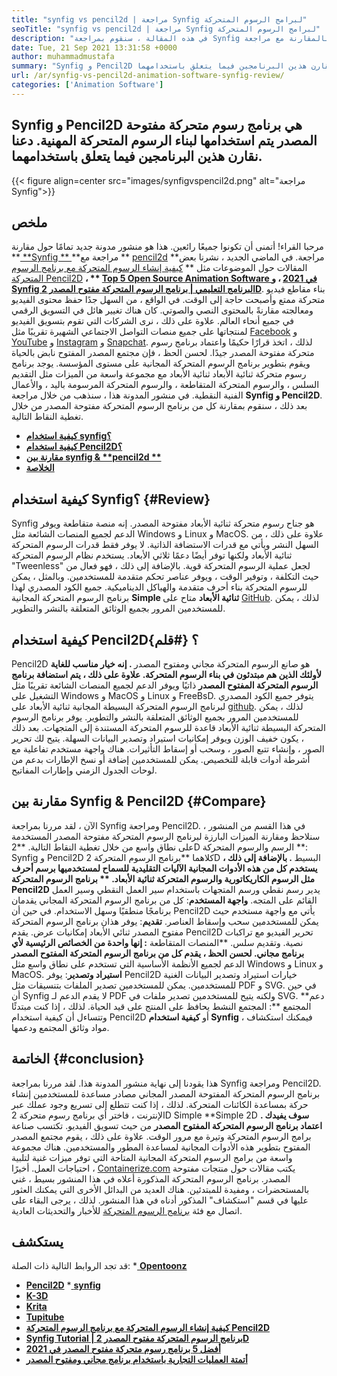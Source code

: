 ```yaml
---
title: "synfig vs pencil2d | مراجعة Synfig لبرامج الرسوم المتحركة" 
seoTitle: "synfig vs pencil2d | مراجعة Synfig لبرامج الرسوم المتحركة" 
description: "في هذه المقالة ، سنقوم بمراجعة Synfig بالمقارنة مع مراجعة Pencil2D. كلاهما يقود برامج الرسوم المتحركة مفتوحة المصدر مستضافة ذاتيا وغنيا." 
date: Tue, 21 Sep 2021 13:31:58 +0000
author: muhammadmustafa
summary: "Synfig و Pencil2D عبارة عن برنامج رسوم متحركة مفتوحة المصدر يتم استخدامها لبناء الرسوم المتحركة المهنية. دعنا نقارن هذين البرنامجين فيما يتعلق باستخدامهما." 
url: /ar/synfig-vs-pencil2d-animation-software-synfig-review/
categories: ['Animation Software']
---
```


## Synfig و Pencil2D هي برنامج رسوم متحركة مفتوحة المصدر يتم استخدامها لبناء الرسوم المتحركة المهنية. دعنا نقارن هذين البرنامجين فيما يتعلق باستخدامهما.

{{< figure align=center src="images/synfigvspencil2d.png" alt="مراجعة Synfig">}}


## ملخص
مرحبا القراء! أتمنى أن تكونوا جميعًا رائعين. هذا هو منشور مدونة جديد تمامًا حول مقارنة **[ **Synfig ** ][1] **مراجعة مع **  [pencil2d][2] **مراجعة. في الماضي الجديد ، نشرنا بعض المقالات حول الموضوعات مثل **  [كيفية إنشاء الرسوم المتحركة مع برنامج الرسوم المتحركة Pencil2D][3] **، **  [Top 5 Open Source Animation Software في 2021][4] **، و**   [Synfig البرنامج التعليمي | برنامج الرسوم المتحركة مفتوح المصدر 2D][5]**. بناء مقاطع فيديو متحركة ممتع وأصبحت حاجة إلى الوقت. في الواقع ، من السهل جدًا حفظ محتوى الفيديو ومعالجته مقارنةً بالمحتوى النصي والصوتي. كان هناك تغيير هائل في التسويق الرقمي في جميع أنحاء العالم. علاوة على ذلك ، نرى الشركات التي تقوم بتسويق الفيديو لمنتجاتها على جميع منصات التواصل الاجتماعي الشهيرة تقريبًا مثل [Facebook][6] و [YouTube][7] و [Instagram][8] و [Snapchat][9].
لذلك ، اتخذ قرارًا حكيمًا واعتماد برنامج رسوم متحركة مفتوحة المصدر جيدًا. لحسن الحظ ، فإن مجتمع المصدر المفتوح نابض بالحياة ويقوم بتطوير برنامج الرسوم المتحركة المجانية على مستوى المؤسسة. يوجد برنامج رسوم متحركة ثنائية الأبعاد ثنائية الأبعاد مع مجموعة واسعة من الميزات مثل التقديم السلس ، والرسوم المتحركة المتقاطعة ، والرسوم المتحركة المرسومة باليد ، والأعمال الفنية النقطية. في منشور المدونة هذا ، سنذهب من خلال مراجعة **Synfig  **و**   Pencil2D**. بعد ذلك ، سنقوم بمقارنة كل من برنامج الرسوم المتحركة مفتوحة المصدر من خلال تغطية النقاط التالية.
  * **[كيفية استخدام synfig؟][10]**
  * **[كيفية استخدام Pencil2D؟][11]**
  * **[مقارنة بين synfig & **pencil2d **][12]** 
  * **[الخلاصة][13]**

##  **كيفية استخدام Synfig؟**    {#Review}
Synfig هو جناح رسوم متحركة ثنائية الأبعاد مفتوحة المصدر. إنه منصة متقاطعة ويوفر الدعم لجميع المنصات الشائعة مثل Windows و Linux و MacOS. علاوة على ذلك ، من السهل النشر ويأتي مع قدرات الاستضافة الذاتية. لا يوفر فقط قدرات الرسوم المتحركة ثنائية الأبعاد ولكنها توفر أيضًا دعمًا ثلاثي الأبعاد. يستخدم نظام الرسوم المتحركة "Tweenless" لجعل عملية الرسوم المتحركة قوية. بالإضافة إلى ذلك ، فهو فعال من حيث التكلفة ، وتوفير الوقت ، ويوفر عناصر تحكم متقدمة للمستخدمين. وبالمثل ، يمكن للرسوم المتحركة بناء أحرف متقدمة والهياكل الديناميكية. جميع الكود المصدري لهذا برنامج الرسوم المتحركة المجانية  **Simple ثنائية الأبعاد**  متاح على [GitHub][14]. لذلك ، يمكن للمستخدمين المرور بجميع الوثائق المتعلقة بالنشر والتطوير.

## كيفية استخدام Pencil2D؟   {#قلم}
Pencil2D هو صانع الرسوم المتحركة مجاني ومفتوح المصدر **. إنه خيار مناسب للغاية لأولئك الذين هم مبتدئون في بناء الرسوم المتحركة. علاوة على ذلك ، يتم استضافة برنامج الرسوم المتحركة المفتوح المصدر** ذاتيًا ويوفر الدعم لجميع المنصات الشائعة تقريبًا مثل التشغيل على Windows و MacOS و Linux و FreeBsD. يتوفر جميع الكود المصدري لبرنامج الرسوم المتحركة البسيطة المجانية ثنائية الأبعاد على [github][15]. لذلك ، يمكن للمستخدمين المرور بجميع الوثائق المتعلقة بالنشر والتطوير. يوفر برنامج الرسوم المتحركة البسيطة ثنائية الأبعاد قاعدة للرسوم المتحركة المستندة إلى المتجهات. بعد ذلك ، يكون خفيف الوزن ويوفر إمكانيات استيراد وتصدير البيانات السهلة. يتيح لك تحرير الصور ، وإنشاء تتبع الصور ، وسحب أو إسقاط التأثيرات. هناك واجهة مستخدم تفاعلية مع أشرطة أدوات قابلة للتخصيص. يمكن للمستخدمين إضافة أو نسخ الإطارات بدعم من لوحات الجدول الزمني وإطارات المفاتيح.

## مقارنة بين Synfig & Pencil2D   {#Compare}
الآن ، لقد مررنا بمراجعة Synfig ومراجعة Pencil2D. في هذا القسم من المنشور ، سنلاحظ ومقارنة الميزات البارزة لبرنامج الرسوم المتحركة مفتوحة المصدر المستخدمة على نطاق واسع من خلال تغطية النقاط التالية.
**2D الرسم والرسوم المتحركة **: Synfig و Pencil2D كلاهما **برنامج الرسوم المتحركة 2D البسيط **. بالإضافة إلى ذلك ، يستخدم كل من هذه الأدوات المجانية الآليات التقليدية للسماح لمستخدميها برسم أحرف مثل الرسوم الكاريكاتورية والرسوم المتحركة ثنائية الأبعاد. ** برنامج الرسوم المتحركة Pencil2D**  يدير رسم نقطي ورسم المتجهات باستخدام سير العمل النقطي وسير العمل القائم على المتجه.
**واجهة المستخدم**: كل من برنامج الرسوم المتحركة المجاني يقدمان برنامجًا منطقيًا وسهل الاستخدام. في حين أن Pencil2D يأتي مع واجهة مستخدم حيث يمكن للمستخدمين سحب وإسقاط العناصر.
**تقديم**: يوفر هذان برنامج الرسوم المتحركة مفتوح المصدر ثنائي الأبعاد إمكانيات عرض. يقدم Pencil2D تحرير الفيديو مع تراكبات نصية. وتقديم سلس.
**المنصات المتقاطعة **: إنها واحدة من الخصائص الرئيسية لأي برنامج مجاني. لحسن الحظ ، يقدم كل من برنامج الرسوم المتحركة المفتوح المصدر** الدعم لجميع الأنظمة الأساسية التي تستخدم على نطاق واسع مثل Windows و Linux و MacOS.
**استيراد وتصدير**: يوفر Pencil2D خيارات استيراد وتصدير البيانات الغنية للمستخدمين. يمكن للمستخدمين تصدير الملفات بتنسيقات مثل PDF و SVG. في حين أن Synfig لا يقدم الدعم لـ PDF ولكنه يتيح للمستخدمين تصدير ملفات في SVG.
**دعم المجتمع **: المجتمع النشط يحافظ على المنتج على قيد الحياة. لذلك ، إذا كنت مبتدئًا وتتساءل أن كيفية استخدام Pencil2D أو  **كيفية استخدام Synfig**  ، فيمكنك استكشاف مواد وثائق المجتمع ودعمها.

## الخاتمة   {#conclusion}
هذا يقودنا إلى نهاية منشور المدونة هذا. لقد مررنا بمراجعة Synfig ومراجعة Pencil2D. برنامج الرسوم المتحركة المفتوحة المصدر المجاني مصادر مساعدة للمستخدمين إنشاء حركة بمساعدة الكائنات المتحركة. لذلك ، إذا كنت تتطلع إلى تسريع وجود عملك عبر الإنترنت ، فاختر أي برنامج رسوم متحركة 2D Simple **Simple 2D **. سوف يفيدك اعتماد برنامج الرسوم المتحركة المفتوح المصدر**  من حيث تسويق الفيديو. تكتسب صناعة برامج الرسوم المتحركة وتيرة مع مرور الوقت. علاوة على ذلك ، يقوم مجتمع المصدر المفتوح بتطوير هذه الأدوات المجانية لمساعدة المطور والمستخدمين. هناك مجموعة واسعة من برامج الرسوم المتحركة المجانية المتاحة التي توفر ميزات غنية لتلبية احتياجات العمل.
أخيرًا ، [Containerize.com][16] يكتب مقالات حول منتجات مفتوحة المصدر. برنامج الرسوم المتحركة المذكورة أعلاه في هذا المنشور بسيط ، غني بالمستحضرات ، ومفيدة للمبتدئين. هناك العديد من البدائل الأخرى التي يمكنك العثور عليها في قسم "استكشاف" المذكور أدناه في هذا المنشور. لذلك ، يرجى البقاء على اتصال مع فئة [برنامج الرسوم المتحركة][17] للأخبار والتحديثات العادية.

## يستكشف
قد تجد الروابط التالية ذات الصلة:
  *[ **Opentoonz** ][18]
  * **[Pencil2D][2]**
  *[ **synfig** ][1]
  * **[K-3D][19]**
  * **[Krita][20]**
  * **[Tupitube][21]**
  * **[كيفية إنشاء الرسوم المتحركة مع برنامج الرسوم المتحركة Pencil2D][3]**
  * **[Synfig Tutorial | برنامج الرسوم المتحركة مفتوح المصدر 2D][5]**
  * **[أفضل 5 برنامج رسوم متحركة مفتوح المصدر في 2021][4]**
  * **[أتمتة العمليات التجارية باستخدام برنامج مجاني ومفتوح المصدر][22]**

  
[1]: https://products.containerize.com/animation-software/synfig/
[2]: https://products.containerize.com/animation-software/pencil2d/
[3]: https://blog.containerize.com/animation-software/how-to-create-animations-with-pencil2d-animation-software/
[4]: https://blog.containerize.com/animation-software/top-5-open-source-animation-software-in-2021/
[5]: https://blog.containerize.com/animation-software/synfig-tutorial-an-open-source-2d-animation-software/
[6]: https://www.facebook.com/
[7]: https://www.youtube.com/
[8]: http://instagram.com/
[9]: https://www.snapchat.com/
[10]: #review
[11]: #pencil
[12]: #compare
[13]: #Conclusion
[14]: https://github.com/synfig/synfig
[15]: https://github.com/pencil2d/pencil
[16]: https://www.containerize.com/
[17]: https://products.containerize.com/animation-software/
[18]: https://products.containerize.com/animation-software/opentoonz/
[19]: https://products.containerize.com/animation-software/k3d/
[20]: https://products.containerize.com/animation-software/krita/
[21]: https://products.containerize.com/animation-software/tupitube/
[22]: https://blog.containerize.com/blogging/automate-business-operations-using-open-source-software/
